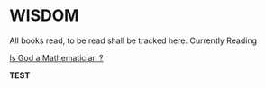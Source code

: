 # WISDOM
All books read, to be read shall be tracked here.
Currently Reading 

[Is God a Mathematician ?](https://www.goodreads.com/book/show/3095024-is-god-a-mathematician)

__TEST__
